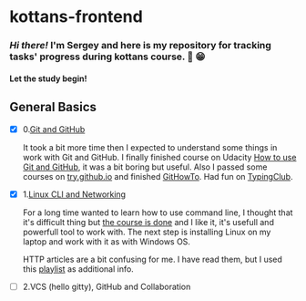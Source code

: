 # kottans-frontend
### *Hi there!* I'm Sergey and here is my repository for tracking tasks' progress during kottans course. :wave: :grin:

#### Let the study begin!

## General Basics

- [x] 0.[Git and GitHub](git_and_github/git_and_github.md)

  It took a bit more time then I expected to understand some things in work with Git and GitHub. I finally finished course on Udacity [How to use Git and GitHub](git_and_github/git_and_github.md), it was a bit boring but useful. Also I passed some courses on [try.github.io](http://try.github.io/) and finished [GitHowTo](git_and_github/git_and_github.md). Had fun on [TypingClub](https://www.typingclub.com/).

- [x] 1.[Linux CLI and Networking](task_linux_cli/task_linux_cli.md)

  For a long time wanted to learn how to use command line, I thought that it's difficult thing but [the course is done](task_linux_cli/task_linux_cli.md) and I like it, it's usefull and powerfull tool to work with. The next step is installing Linux on my laptop and work with it as with Windows OS.

  HTTP articles are a bit confusing for me. I have read them, but I used this [playlist](https://www.youtube.com/watch?v=Ys2CB4C2NWA&list=PLrCZzMib1e9qZwq95WVmGB-acnot5ka4a) as additional info. 

- [ ] 2.VCS (hello gitty), GitHub and Collaboration


